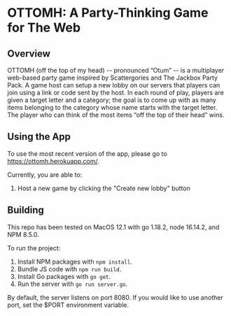 # OTTOMH: A Party-Thinking Game for The Web

## Overview

OTTOMH (off the top of my head) -- pronounced “Otum” -- is a multiplayer web-based party game inspired by Scattergories and The Jackbox Party Pack. A game host can setup a new lobby on our servers that players can join using a link or code sent by the host. In each round of play, players are given a target letter and a category; the goal is to come up with as many items belonging to the category whose name starts with the target letter. The player who can think of the most items “off the top of their head” wins. 

## Using the App

To use the most recent version of the app, please go to https://ottomh.herokuapp.com/.

Currently, you are able to:
1. Host a new game by clicking the "Create new lobby" button

## Building

This repo has been tested on MacOS 12.1 with go 1.18.2, node 16.14.2, and NPM 8.5.0.

To run the project:

1. Install NPM packages with `npm install`.
2. Bundle JS code with `npm run build`.
3. Install Go packages with `go get`.
4. Run the server with `go run server.go`.

By default, the server listens on port 8080. If you would like to use another port, set the $PORT environment variable.

